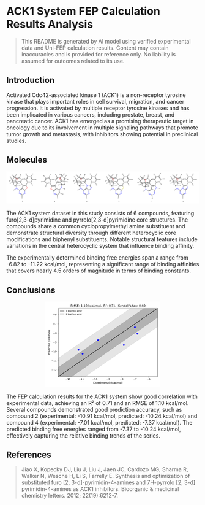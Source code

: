 # ACK1 System FEP Calculation Results Analysis

> This README is generated by AI model using verified experimental data and Uni-FEP calculation results. Content may contain inaccuracies and is provided for reference only. No liability is assumed for outcomes related to its use.

## Introduction

Activated Cdc42-associated kinase 1 (ACK1) is a non-receptor tyrosine kinase that plays important roles in cell survival, migration, and cancer progression. It is activated by multiple receptor tyrosine kinases and has been implicated in various cancers, including prostate, breast, and pancreatic cancer. ACK1 has emerged as a promising therapeutic target in oncology due to its involvement in multiple signaling pathways that promote tumor growth and metastasis, with inhibitors showing potential in preclinical studies.

## Molecules

![Molecular structures of representative compounds](mol_grid.png)

The ACK1 system dataset in this study consists of 6 compounds, featuring furo[2,3-d]pyrimidine and pyrrolo[2,3-d]pyrimidine core structures. The compounds share a common cyclopropylmethyl amine substituent and demonstrate structural diversity through different heterocyclic core modifications and biphenyl substituents. Notable structural features include variations in the central heterocyclic system that influence binding affinity.

The experimentally determined binding free energies span a range from -6.82 to -11.22 kcal/mol, representing a significant range of binding affinities that covers nearly 4.5 orders of magnitude in terms of binding constants.

## Conclusions

<p align="center"><img src="result_dG.png" width="300"></p>

The FEP calculation results for the ACK1 system show good correlation with experimental data, achieving an R² of 0.71 and an RMSE of 1.10 kcal/mol. Several compounds demonstrated good prediction accuracy, such as compound 2 (experimental: -10.91 kcal/mol, predicted: -10.24 kcal/mol) and compound 4 (experimental: -7.01 kcal/mol, predicted: -7.37 kcal/mol). The predicted binding free energies ranged from -7.37 to -10.24 kcal/mol, effectively capturing the relative binding trends of the series.

## References

> Jiao X, Kopecky DJ, Liu J, Liu J, Jaen JC, Cardozo MG, Sharma R, Walker N, Wesche H, Li S, Farrelly E. Synthesis and optimization of substituted furo [2, 3-d]-pyrimidin-4-amines and 7H-pyrrolo [2, 3-d] pyrimidin-4-amines as ACK1 inhibitors. Bioorganic & medicinal chemistry letters. 2012; 22(19):6212-7. 